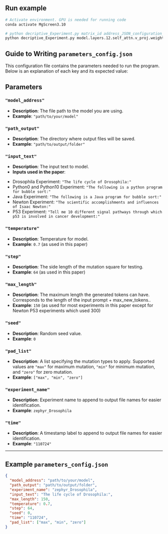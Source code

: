## Run example
```bash
# Activate environment. GPU is needed for running code
conda activate MgScreen3.10

# python decriptive_Experiment.py matrix_id address_JSON_configuration_file
python decriptive_Experiment.py model.layers.12.self_attn.v_proj.weight  path/to/your/parameters_config.json
```

## Guide to Writing `parameters_config.json`

This configuration file contains the parameters needed to run the program. Below is an explanation of each key and its expected value:

## Parameters

### `"model_address"`
- **Description**: The file path to the model you are using.
- **Example**: `"path/to/your/model"`

### `"path_output"`
- **Description**: The directory where output files will be saved.
- **Example**: `"path/to/output/folder"`

### `"input_text"`
- **Description**: The input text to model.
- **Inputs used in the paper**: 
* Drosophila Experiment: `"The life cycle of Drosophila:"`
* Python0 and Python10 Experiment: `"The following is a python program for bubble sort:"`
* Java Experiment: `"The following is a Java program for bubble sort:"`
* Newton Experiment: `"The scientific accomplishments and influences of Isaac Newton:"`
* P53 Experiment: `"Tell me 10 different signal pathways through which p53 is involved in cancer development:"`

### `"temperature"`
- **Description**: Temperature for model.
- **Example**: `0.7` (as used in this paper)

### `"step"`
- **Description**: The side length of the mutation square for testing.
- **Example**: `64` (as used in this paper)

### `"max_length"`
- **Description**: The maximum length the generated tokens can have. Corresponds to the length of the input prompt + max_new_tokens..
- **Example**: `150` (as used for most experiments in this paper except for Newton P53 experiments which used 300)

### `"seed"`
- **Description**: Random seed value.
- **Example**: `0`

### `"pad_list"`
- **Description**: A list specifying the mutation types to apply. Supported values are `"max"` for maximum mutation, `"min"` for minimum mutation, and `"zero"` for zero mutation.
- **Example**: `["max", "min", "zero"]`

### `"experiment_name"`
- **Description**: Experiment name to append to output file names for easier identification.
- **Example**: `zephyr_Drosophila`

### `"time"`
- **Description**: A timestamp label to append to output file names for easier identification.
- **Example**: `"110724"`
---

## Example `parameters_config.json`

```json
{
  "model_address": "path/to/your/model",
  "path_output": "path/to/output/folder",
  "experiment_name": "zephyr_Drosophila",
  "input_text": "The life cycle of Drosophila:",
  "max_length": 150,
  "temperature": 0.7,
  "step": 64,
  "seed": 0,
  "time": "110724",
  "pad_list": ["max", "min", "zero"]
}

